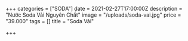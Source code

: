 +++
categories = ["SODA"]
date = 2021-02-27T17:00:00Z
description = "Nước Soda Vải Nguyên Chất"
image = "/uploads/soda-vai.jpg"
price = "39.000"
tags = []
title = "Soda Vải"

+++
